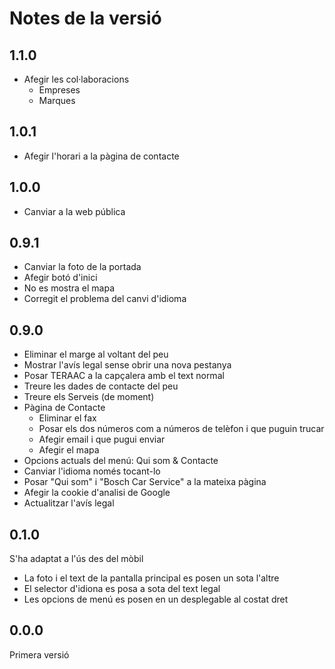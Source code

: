 # Notes de la versió

## 1.1.0

* Afegir les col·laboracions
  * Empreses
  * Marques

## 1.0.1

* Afegir l'horari a la pàgina de contacte

## 1.0.0

* Canviar a la web pública

## 0.9.1

* Canviar la foto de la portada
* Afegir botó d'inici
* No es mostra el mapa
* Corregit el problema del canvi d'idioma

## 0.9.0

* Eliminar el marge al voltant del peu
* Mostrar l'avís legal sense obrir una nova pestanya
* Posar TERAAC a la capçalera amb el text normal
* Treure les dades de contacte del peu
* Treure els Serveis (de moment)
* Pàgina de Contacte
  * Eliminar el fax
  * Posar els dos números com a números de telèfon i que puguin trucar
  * Afegir email i que pugui enviar
  * Afegir el mapa
* Opcions actuals del menú: Qui som & Contacte
* Canviar l'idioma només tocant-lo
* Posar "Qui som" i "Bosch Car Service" a la mateixa pàgina
* Afegir la cookie d'analisi de Google
* Actualitzar l'avís legal

## 0.1.0

S'ha adaptat a l'ús des del mòbil

* La foto i el text de la pantalla principal es posen un sota l'altre  
* El selector d'idiona es posa a sota del text legal  
* Les opcions de menú es posen en un desplegable al costat dret  

## 0.0.0

Primera versió
